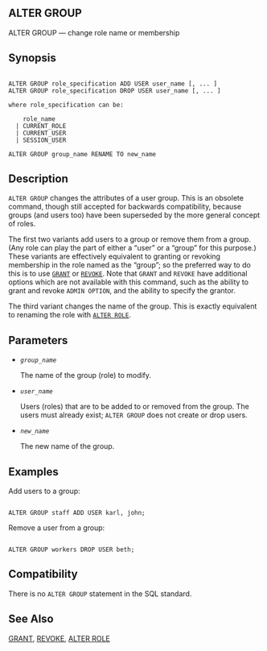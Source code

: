 ## ALTER GROUP

ALTER GROUP — change role name or membership

## Synopsis

```

ALTER GROUP role_specification ADD USER user_name [, ... ]
ALTER GROUP role_specification DROP USER user_name [, ... ]

where role_specification can be:

    role_name
  | CURRENT_ROLE
  | CURRENT_USER
  | SESSION_USER

ALTER GROUP group_name RENAME TO new_name
```

## Description

`ALTER GROUP` changes the attributes of a user group. This is an obsolete command, though still accepted for backwards compatibility, because groups (and users too) have been superseded by the more general concept of roles.

The first two variants add users to a group or remove them from a group. (Any role can play the part of either a “user” or a “group” for this purpose.) These variants are effectively equivalent to granting or revoking membership in the role named as the “group”; so the preferred way to do this is to use [`GRANT`](sql-grant.html "GRANT") or [`REVOKE`](sql-revoke.html "REVOKE"). Note that `GRANT` and `REVOKE` have additional options which are not available with this command, such as the ability to grant and revoke `ADMIN OPTION`, and the ability to specify the grantor.

The third variant changes the name of the group. This is exactly equivalent to renaming the role with [`ALTER ROLE`](sql-alterrole.html "ALTER ROLE").

## Parameters

* *`group_name`*

    The name of the group (role) to modify.

* *`user_name`*

    Users (roles) that are to be added to or removed from the group. The users must already exist; `ALTER GROUP` does not create or drop users.

* *`new_name`*

    The new name of the group.

## Examples

Add users to a group:

```

ALTER GROUP staff ADD USER karl, john;
```

Remove a user from a group:

```

ALTER GROUP workers DROP USER beth;
```

## Compatibility

There is no `ALTER GROUP` statement in the SQL standard.

## See Also

[GRANT](sql-grant.html "GRANT"), [REVOKE](sql-revoke.html "REVOKE"), [ALTER ROLE](sql-alterrole.html "ALTER ROLE")